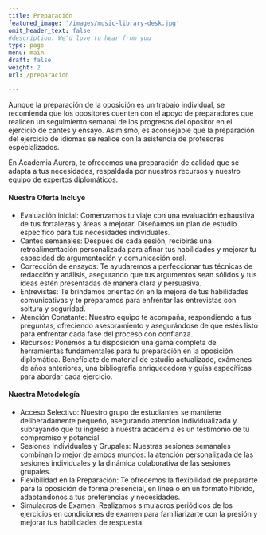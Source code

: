 ```yaml
---
title: Preparación
featured_image: '/images/music-library-desk.jpg'
omit_header_text: false
#description: We'd love to hear from you
type: page
menu: main
draft: false
weight: 2
url: /preparacion

---
```


Aunque la preparación de la oposición es un trabajo individual, se recomienda que los opositores cuenten con el apoyo de preparadores que realicen un seguimiento semanal de los progresos del opositor en el ejercicio de cantes y ensayo. Asimismo, es aconsejable que la preparación del ejercicio de idiomas se realice con la asistencia de profesores especializados. 

En Academia Aurora, te ofrecemos una preparación de calidad que se adapta a tus necesidades, respaldada por nuestros recursos y nuestro equipo de expertos diplomáticos.

#### Nuestra Oferta Incluye

- Evaluación inicial: Comenzamos tu viaje con una evaluación exhaustiva de tus fortalezas y áreas a mejorar. Diseñamos un plan de estudio específico para tus necesidades individuales.
- Cantes semanales: Después de cada sesión, recibirás una retroalimentación personalizada para afinar tus habilidades y mejorar tu capacidad de argumentación y comunicación oral.
- Corrección de ensayos: Te ayudaremos a perfeccionar tus técnicas de redacción y análisis, asegurando que tus argumentos sean sólidos y tus ideas estén presentadas de manera clara y persuasiva.
- Entrevistas: Te brindamos orientación en la mejora de tus habilidades comunicativas y te preparamos para enfrentar las entrevistas con soltura y seguridad.
- Atención Constante: Nuestro equipo te acompaña, respondiendo a tus preguntas, ofreciendo asesoramiento y asegurándose de que estés listo para enfrentar cada fase del proceso con confianza.
- Recursos: Ponemos a tu disposición una gama completa de herramientas fundamentales para tu preparación en la oposición diplomática. Benefíciate de material de estudio actualizado, exámenes de años anteriores, una bibliografía enriquecedora y guías específicas para abordar cada ejercicio.

#### Nuestra Metodología

- Acceso Selectivo: Nuestro grupo de estudiantes se mantiene deliberadamente pequeño, asegurando atención individualizada y subrayando que tu ingreso a nuestra academia es un testimonio de tu compromiso y potencial.
- Sesiones Individuales y Grupales: Nuestras sesiones semanales combinan lo mejor de ambos mundos: la atención personalizada de las sesiones individuales y la dinámica colaborativa de las sesiones grupales.
- Flexibilidad en la Preparación: Te ofrecemos la flexibilidad de prepararte para la oposición de forma presencial, en línea o en un formato híbrido, adaptándonos a tus preferencias y necesidades.
- Simulacros de Examen: Realizamos simulacros periódicos de los ejercicios en condiciones de examen para familiarizarte con la presión y mejorar tus habilidades de respuesta.

